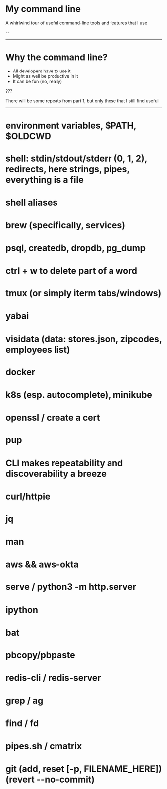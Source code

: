 # My command line
A whirlwind tour of useful command-line tools and features that I use

--

---

# Why the command line?

* All developers have to use it
* Might as well be productive in it
* It can be fun (no, really)

???

There will be some repeats from part 1, but only those that I still find useful

---

# environment variables, $PATH, $OLDCWD
# shell: stdin/stdout/stderr (0, 1, 2), redirects, here strings, pipes, everything is a file
# shell aliases
# brew (specifically, services)
# psql, createdb, dropdb, pg_dump
# ctrl + w to delete part of a word
# tmux (or simply iterm tabs/windows)
# yabai
# visidata (data: stores.json, zipcodes, employees list)
# docker
# k8s (esp. autocomplete), minikube
# openssl / create a cert
# pup
# CLI makes repeatability and discoverability a breeze
# curl/httpie
# jq
# man
# aws && aws-okta
# serve / python3 -m http.server
# ipython
# bat
# pbcopy/pbpaste
# redis-cli / redis-server
# grep / ag
# find / fd
# pipes.sh / cmatrix
# git (add, reset [-p, FILENAME_HERE]) (revert --no-commit)
